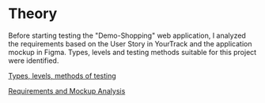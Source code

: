 # Theory

Before starting testing the "Demo-Shopping" web application, I analyzed the requirements based on the User Story in YourTrack and the application mockup in Figma. Types, levels and testing methods suitable for this project were identified.

[Types, levels, methods of testing](https://docs.google.com/spreadsheets/d/1DW1jd58q5OXza80ezyb53SLn-pG1dfS5Fe8pTkoOChA/edit?usp=sharing)

[Requirements and Mockup Analysis](https://docs.google.com/spreadsheets/d/1TMr28B84hCv98Han_ZY3ZfKgqDYgN8hGrnQBwhWO5LA/edit?usp=sharing)
